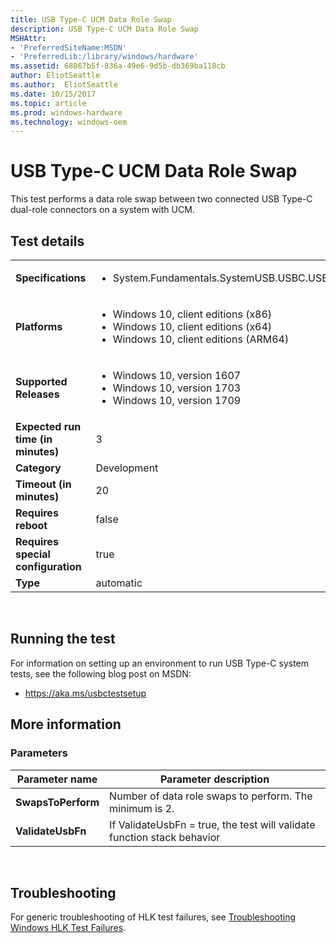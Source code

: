 ```yaml
---
title: USB Type-C UCM Data Role Swap
description: USB Type-C UCM Data Role Swap
MSHAttr:
- 'PreferredSiteName:MSDN'
- 'PreferredLib:/library/windows/hardware'
ms.assetid: 68867b5f-836a-49e6-9d5b-db369ba118cb
author: EliotSeattle
ms.author:  EliotSeattle
ms.date: 10/15/2017
ms.topic: article
ms.prod: windows-hardware
ms.technology: windows-oem
---
```


# <span id="p_hlk_test.7532aea0-19fe-4e27-a933-f709fe8ba97b"></span>USB Type-C UCM Data Role Swap


This test performs a data role swap between two connected USB Type-C dual-role connectors on a system with UCM.

## Test details
|||
|---|---|
| **Specifications**  | <ul><li>System.Fundamentals.SystemUSB.USBC.USBTypeCUCM</li></ul> |  
| **Platforms**   | <ul><li>Windows 10, client editions (x86)</li><li>Windows 10, client editions (x64)</li><li>Windows 10, client editions (ARM64)</li></ul> |
| **Supported Releases** | <ul><li>Windows 10, version 1607</li><li>Windows 10, version 1703</li><li>Windows 10, version 1709</li></ul> |
|**Expected run time (in minutes)**| 3 |
|**Category**| Development |
|**Timeout (in minutes)**| 20 |
|**Requires reboot**| false |
|**Requires special configuration**| true |
|**Type**| automatic |

 

## <span id="Running_the_test"></span><span id="running_the_test"></span><span id="RUNNING_THE_TEST"></span>Running the test


For information on setting up an environment to run USB Type-C system tests, see the following blog post on MSDN:

-   <https://aka.ms/usbctestsetup>

## <span id="More_information"></span><span id="more_information"></span><span id="MORE_INFORMATION"></span>More information


### <span id="Parameters"></span><span id="parameters"></span><span id="PARAMETERS"></span>Parameters

| Parameter name     | Parameter description                                                   |
|--------------------|-------------------------------------------------------------------------|
| **SwapsToPerform** | Number of data role swaps to perform. The minimum is 2.                 |
| **ValidateUsbFn**  | If ValidateUsbFn = true, the test will validate function stack behavior |

 

## <span id="Troubleshooting"></span><span id="troubleshooting"></span><span id="TROUBLESHOOTING"></span>Troubleshooting


For generic troubleshooting of HLK test failures, see [Troubleshooting Windows HLK Test Failures](..\user\troubleshooting-windows-hlk-test-failures.md).

 

 






